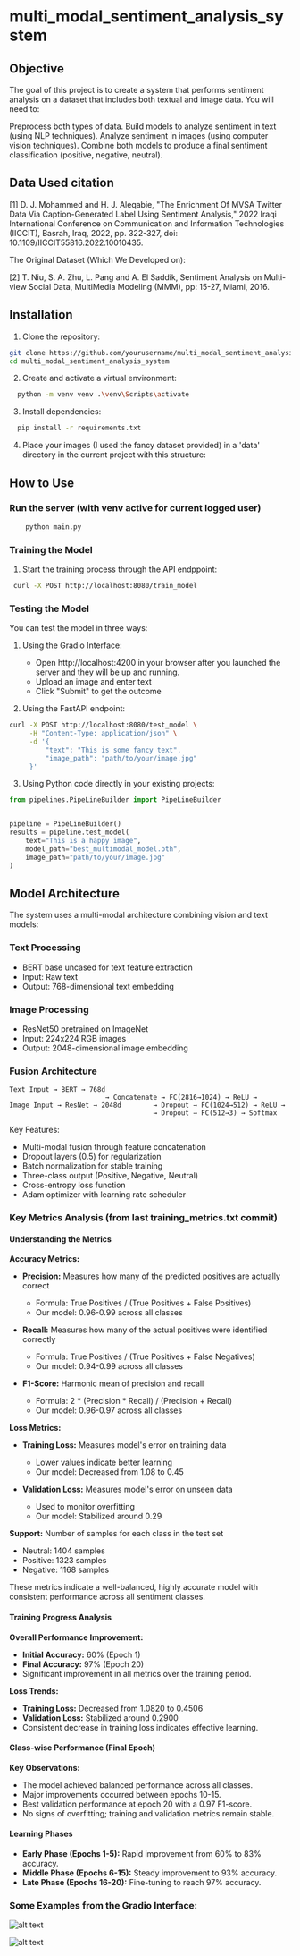 # multi_modal_sentiment_analysis_system

## Objective
The goal of this project is to create a system that performs sentiment analysis on a dataset that includes both textual and image data. You will need to:

Preprocess both types of data.
Build models to analyze sentiment in text (using NLP techniques).
Analyze sentiment in images (using computer vision techniques).
Combine both models to produce a final sentiment classification (positive, negative, neutral).

## Data Used citation

[1] D. J. Mohammed and H. J. Aleqabie, "The Enrichment Of MVSA Twitter Data Via Caption-Generated Label Using Sentiment Analysis," 2022 Iraqi International Conference on Communication and Information Technologies (IICCIT), Basrah, Iraq, 2022, pp. 322-327, doi: 10.1109/IICCIT55816.2022.10010435.

The Original Dataset (Which We Developed on):

[2] T. Niu, S. A. Zhu, L. Pang and A. El Saddik, Sentiment Analysis on Multi-view Social Data, MultiMedia Modeling (MMM), pp: 15-27, Miami, 2016.


## Installation

1. Clone the repository:
```bash
git clone https://github.com/yourusername/multi_modal_sentiment_analysis_system.git
cd multi_modal_sentiment_analysis_system
```

2. Create and activate a virtual environment:
```bash
  python -m venv venv .\venv\Scripts\activate
```

3. Install dependencies:
```bash
  pip install -r requirements.txt
```

4. Place your images (I used the fancy dataset provided) in a 'data' directory in the current project with this structure:



## How to Use

### Run the server (with venv active for current logged user)
```bash
    python main.py
```

### Training the Model
1. Start the training process through the API endppoint:
```bash
 curl -X POST http://localhost:8080/train_model
```

### Testing the Model
You can test the model in three ways:

1. Using the Gradio Interface:
   - Open http://localhost:4200 in your browser after you launched the server and they will be up and running.
   - Upload an image and enter text
   - Click "Submit" to get the outcome

2. Using the FastAPI endpoint:
```bash
curl -X POST http://localhost:8080/test_model \
     -H "Content-Type: application/json" \
     -d '{
         "text": "This is some fancy text",
         "image_path": "path/to/your/image.jpg"
     }'
```

3. Using Python code directly in your existing projects:
```python
from pipelines.PipeLineBuilder import PipeLineBuilder


pipeline = PipeLineBuilder()
results = pipeline.test_model(
    text="This is a happy image",
    model_path="best_multimodal_model.pth",
    image_path="path/to/your/image.jpg"
)
```

## Model Architecture

The system uses a multi-modal architecture combining vision and text models:

### Text Processing
- BERT base uncased for text feature extraction
- Input: Raw text
- Output: 768-dimensional text embedding

### Image Processing
- ResNet50 pretrained on ImageNet
- Input: 224x224 RGB images
- Output: 2048-dimensional image embedding

### Fusion Architecture
```
Text Input → BERT → 768d
                        → Concatenate → FC(2816→1024) → ReLU → 
Image Input → ResNet → 2048d        → Dropout → FC(1024→512) → ReLU →
                                    → Dropout → FC(512→3) → Softmax
```

Key Features:
- Multi-modal fusion through feature concatenation
- Dropout layers (0.5) for regularization
- Batch normalization for stable training
- Three-class output (Positive, Negative, Neutral)
- Cross-entropy loss function
- Adam optimizer with learning rate scheduler


### Key Metrics Analysis (from last training_metrics.txt commit)


#### Understanding the Metrics

**Accuracy Metrics:**
- **Precision:** Measures how many of the predicted positives are actually correct
  - Formula: True Positives / (True Positives + False Positives)
  - Our model: 0.96-0.99 across all classes

- **Recall:** Measures how many of the actual positives were identified correctly
  - Formula: True Positives / (True Positives + False Negatives)
  - Our model: 0.94-0.99 across all classes

- **F1-Score:** Harmonic mean of precision and recall
  - Formula: 2 * (Precision * Recall) / (Precision + Recall)
  - Our model: 0.96-0.97 across all classes

**Loss Metrics:**
- **Training Loss:** Measures model's error on training data
  - Lower values indicate better learning
  - Our model: Decreased from 1.08 to 0.45

- **Validation Loss:** Measures model's error on unseen data
  - Used to monitor overfitting
  - Our model: Stabilized around 0.29

**Support:** Number of samples for each class in the test set
- Neutral: 1404 samples
- Positive: 1323 samples
- Negative: 1168 samples

These metrics indicate a well-balanced, highly accurate model with consistent performance across all sentiment classes.

#### Training Progress Analysis
**Overall Performance Improvement:**
- **Initial Accuracy:** 60% (Epoch 1)
- **Final Accuracy:** 97% (Epoch 20)
- Significant improvement in all metrics over the training period.

**Loss Trends:**
- **Training Loss:** Decreased from 1.0820 to 0.4506
- **Validation Loss:** Stabilized around 0.2900
- Consistent decrease in training loss indicates effective learning.

#### Class-wise Performance (Final Epoch)
**Key Observations:**
- The model achieved balanced performance across all classes.
- Major improvements occurred between epochs 10-15.
- Best validation performance at epoch 20 with a 0.97 F1-score.
- No signs of overfitting; training and validation metrics remain stable.

#### Learning Phases
- **Early Phase (Epochs 1-5):** Rapid improvement from 60% to 83% accuracy.
- **Middle Phase (Epochs 6-15):** Steady improvement to 93% accuracy.
- **Late Phase (Epochs 16-20):** Fine-tuning to reach 97% accuracy.

### Some Examples from the Gradio Interface:

![alt text](image.png)

![alt text](image-1.png)

